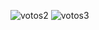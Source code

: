 ![votos2](https://user-images.githubusercontent.com/30559667/103113371-6611a280-4628-11eb-9e76-ed0ec8f36c6f.PNG)
![votos3](https://user-images.githubusercontent.com/30559667/103113376-6a3dc000-4628-11eb-8a80-efc1e60d0234.PNG)

